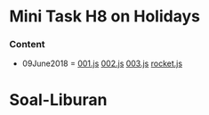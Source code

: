 # Mini Task H8 on Holidays
  ### Content
  - 09June2018 = [001.js](https://github.com/Gandryeanb/Soal-Liburan/blob/master/09June2018/001.js)   [002.js](https://github.com/Gandryeanb/Soal-Liburan/blob/master/09June2018/002.js)   [003.js](https://github.com/Gandryeanb/Soal-Liburan/blob/master/09June2018/003.js)   [rocket.js](https://github.com/Gandryeanb/Soal-Liburan/blob/master/09June2018/rocket.js)
# Soal-Liburan
